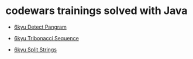# codewars trainings solved with Java

* [6kyu Detect Pangram](https://www.codewars.com/kata/545cedaa9943f7fe7b000048)

* [6kyu Tribonacci Sequence](https://www.codewars.com/kata/585d7d5adb20cf33cb000235)

* [6kyu Split Strings](https://www.codewars.com/kata/515de9ae9dcfc28eb6000001)